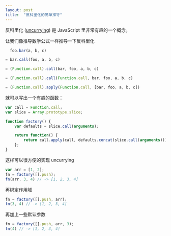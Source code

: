 ```yaml
---
layout: post
title:  "反科里化的简单推导"
---
```


反科里化 ([uncurrying](https://en.wikipedia.org/wiki/Currying)) 是 JavaScript 里非常有趣的一个概念。

让我们像推导数学公式一样推导一下反科里化

````javascript
  foo.bar(a, b, c)

= bar.call(foo, a, b, c)

= (Function.call).call(bar, foo, a, b, c)

= (Function.call).call(Function.call, bar, foo, a, b, c)

= (Function.call).apply(Function.call, [bar, foo, a, b, c])

````

就可以写出一个有趣的函数：

````javascript
var call = Function.call;
var slice = Array.prototype.slice;

function factory() {
	var defaults = slice.call(arguments);

	return function() {
		return call.apply(call, defaults.concat(slice.call(arguments)));
	};
}
````

这样可以很方便的实现 uncurrying

````javascript
var arr = [1, 2];
fn = factory([].push);
fn(arr, 3, 4) // -> [1, 2, 3, 4]

````

再绑定作用域

````javascript
fn = factory([].push, arr);
fn(3, 4) // -> [1, 2, 3, 4]
````

再加上一些默认参数

````javascript
fn = factory([].push, arr, 3);
fn(4) // -> [1, 2, 3, 4]
````
